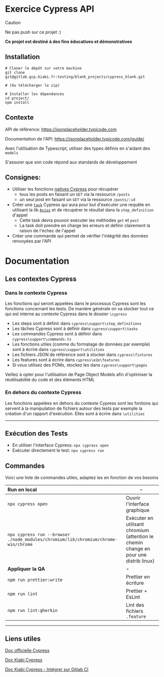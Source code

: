 # Exercice Cypress API

> [!CAUTION]
> Ne pas push sur ce projet :)

**Ce projet est destiné à des fins éducatives et démonstratives**

## Installation

```
# Cloner le dépôt sur votre machine
git clone git@gitlab.gcp.kiabi.fr:testing/blank_projects/cypress_blank.git

# (Ou télécharger le zip)

# Installer les dépendances
cd project/
npm install
```

## Contexte

API de référence: https://jsonplaceholder.typicode.com

Documentation de l'API: https://jsonplaceholder.typicode.com/guide/

Avec l'utilisation de Typescript, utiliser des types définis en s'aidant des `models`

S'assurer que son code répond aux standards de développement

## Consignes:

-   Utiliser les fonctions [natives Cypress](https://docs.cypress.io/api/commands/request#__docusaurus_skipToContent_fallback) pour récupérer
    -   tous les posts en faisant un `GET` via la ressource `/posts`
    -   un seul post en faisant un `GET` via la ressource `/posts/:id`
-   Créer une [`task`](https://docs.cypress.io/api/commands/task#__docusaurus_skipToContent_fallback) Cypress qui aura pour but d'exécuter une requête en utilisant la lib [`Axios`](https://www.npmjs.com/package/axios) et de récupérer le résultat dans la `step_definition` d'appel
    -   Cette task devra pouvoir exécuter les méthodes `get` et `post`
    -   La task doit prendre en charge les erreurs et définir clairement la raison de l'echec de l'appel
-   Créer une commande qui permet de vérifier l'intégrité des données renvoyées par l'API

# Documentation

## Les contextes Cypress

### Dans le contexte Cypress

Les fonctions qui seront appelées dans le processus Cypress sont les fonctions concernant les tests. De manière générale on va stocker tout ce qui est interne au contexte Cypress dans le dossier `\cypress`

-   Les steps sont à définir dans `cypress\support\step_definitions`
-   Les tâches Cypress sont à définir dans `cypress\support\tasks`
-   Les commandes Cypress sont à définir dans `cypress\support\commands.ts`
-   Les fonctions utiles (comme du formatage de données par exemple) sont à écrire dans `cypress\support\utilities`
-   Les fichiers JSON de référence sont à stocker dans `cypress\fixtures`
-   Les features sont à écrire dans `cypress\e2e\features`
-   Si vous utilisez des POMs, stockez les dans `cypress\support\pages`

Veillez à opter pour l'utilisation de Page Object Models afin d'optimiser la réutilisabilité du code et des éléments HTML

### En dehors du contexte Cypress

Les fonctions appelées en dehors du contexte Cypress sont les fontions qui servent à la manipulation de fichiers autour des tests par exemple la création d'un rapport d'exécution. Elles sont à écrire dans `\utilities`

---

## Exécution des Tests

-   En utiliser l'interface Cypress: `npx cypress open`
-   Exécuter directement le test: `npx cypress run`

## Commandes

Voici une liste de commandes utiles, adaptez les en fonction de vos besoins

| **Run en local**                                                                   | **-**                                                                                 |
| :--------------------------------------------------------------------------------- | ------------------------------------------------------------------------------------- |
| `npx cypress open`                                                                 | Ouvrir l'interface graphique                                                          |
| `npx cypress run --browser ./node_modules/chromium/lib/chromium/chrome-win/chrome` | Exécuter en utilisant chromium (attention le chemin change en pour une distrib linux) |
| **Appliquer la QA**                                                                | **-**                                                                                 |
| `npm run prettier:write`                                                           | Prettier en écriture                                                                  |
| `npm run lint`                                                                     | Prettier + EsLint                                                                     |
| `npm run lint:gherkin`                                                             | Lint des fichiers `.feature`                                                          |

---

## Liens utiles

[Doc officielle Cypress](https://docs.cypress.io/guides/overview/why-cypress)

[Doc Kiabi Cypress](https://mykiabi.atlassian.net/wiki/spaces/TESTING/pages/3643900327/Cypress)

[Doc Kiabi Cypress - Intégrer sur Gitlab CI](https://mykiabi.atlassian.net/wiki/spaces/TESTING/pages/4195254313/CI+CD)

